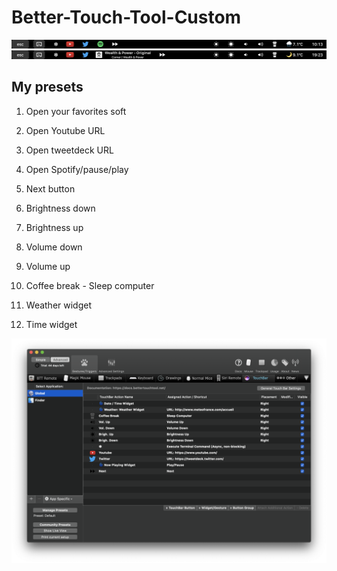 # Better-Touch-Tool-Custom
![Screenshot](screenshots/TouchBar_Screenshot.png)
![Screenshot](screenshots/TouchBar_Screenshot_Spotify.png)
## My presets
  1. Open your favorites soft
  
  2. Open Youtube URL
  
  3. Open tweetdeck URL
  
  4. Open Spotify/pause/play
  
  5. Next button
  
  6. Brightness down
  
  7. Brightness up
  
  8. Volume down
  
  9. Volume up
  
  10. Coffee break - Sleep computer
  
  11. Weather widget
  
  12. Time widget
  
![Screenshot](screenshots/Better_Touch_tool_screenshot.png)